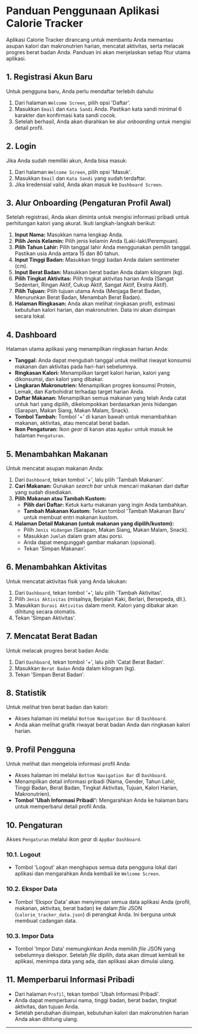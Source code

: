 # Panduan Penggunaan Aplikasi Calorie Tracker

Aplikasi Calorie Tracker dirancang untuk membantu Anda memantau asupan kalori dan makronutrien harian, mencatat aktivitas, serta melacak progres berat badan Anda. Panduan ini akan menjelaskan setiap fitur utama aplikasi.

## 1. Registrasi Akun Baru

Untuk pengguna baru, Anda perlu mendaftar terlebih dahulu:
1.  Dari halaman `Welcome Screen`, pilih opsi 'Daftar'.
2.  Masukkan `Email` dan `Kata Sandi` Anda. Pastikan kata sandi minimal 6 karakter dan konfirmasi kata sandi cocok.
3.  Setelah berhasil, Anda akan diarahkan ke alur *onboarding* untuk mengisi detail profil.

## 2. Login

Jika Anda sudah memiliki akun, Anda bisa masuk:
1.  Dari halaman `Welcome Screen`, pilih opsi 'Masuk'.
2.  Masukkan `Email` dan `Kata Sandi` yang sudah terdaftar.
3.  Jika kredensial valid, Anda akan masuk ke `Dashboard Screen`.

## 3. Alur Onboarding (Pengaturan Profil Awal)

Setelah registrasi, Anda akan diminta untuk mengisi informasi pribadi untuk perhitungan kalori yang akurat. Ikuti langkah-langkah berikut:
1.  **Input Nama:** Masukkan nama lengkap Anda.
2.  **Pilih Jenis Kelamin:** Pilih jenis kelamin Anda (Laki-laki/Perempuan).
3.  **Pilih Tahun Lahir:** Pilih tanggal lahir Anda menggunakan pemilih tanggal. Pastikan usia Anda antara 15 dan 80 tahun.
4.  **Input Tinggi Badan:** Masukkan tinggi badan Anda dalam sentimeter (cm).
5.  **Input Berat Badan:** Masukkan berat badan Anda dalam kilogram (kg).
6.  **Pilih Tingkat Aktivitas:** Pilih tingkat aktivitas harian Anda (Sangat Sedentari, Ringan Aktif, Cukup Aktif, Sangat Aktif, Ekstra Aktif).
7.  **Pilih Tujuan:** Pilih tujuan utama Anda (Menjaga Berat Badan, Menurunkan Berat Badan, Menambah Berat Badan).
8.  **Halaman Ringkasan:** Anda akan melihat ringkasan profil, estimasi kebutuhan kalori harian, dan makronutrien. Data ini akan disimpan secara lokal.

## 4. Dashboard

Halaman utama aplikasi yang menampilkan ringkasan harian Anda:
*   **Tanggal:** Anda dapat mengubah tanggal untuk melihat riwayat konsumsi makanan dan aktivitas pada hari-hari sebelumnya.
*   **Ringkasan Kalori:** Menampilkan target kalori harian, kalori yang dikonsumsi, dan kalori yang dibakar.
*   **Lingkaran Makronutrien:** Menampilkan progres konsumsi Protein, Lemak, dan Karbohidrat terhadap target harian Anda.
*   **Daftar Makanan:** Menampilkan semua makanan yang telah Anda catat untuk hari yang dipilih, dikelompokkan berdasarkan jenis hidangan (Sarapan, Makan Siang, Makan Malam, Snack).
*   **Tombol Tambah:** Tombol '+' di kanan bawah untuk menambahkan makanan, aktivitas, atau mencatat berat badan.
*   **Ikon Pengaturan:** Ikon *gear* di kanan atas `AppBar` untuk masuk ke halaman `Pengaturan`.

## 5. Menambahkan Makanan

Untuk mencatat asupan makanan Anda:
1.  Dari `Dashboard`, tekan tombol '+', lalu pilih 'Tambah Makanan'.
2.  **Cari Makanan:** Gunakan *search bar* untuk mencari makanan dari daftar yang sudah disediakan.
3.  **Pilih Makanan atau Tambah Kustom:**
    *   **Pilih dari Daftar:** Ketuk kartu makanan yang ingin Anda tambahkan.
    *   **Tambah Makanan Kustom:** Tekan tombol 'Tambah Makanan Baru' untuk membuat entri makanan kustom.
4.  **Halaman Detail Makanan (untuk makanan yang dipilih/kustom):**
    *   Pilih `Jenis Hidangan` (Sarapan, Makan Siang, Makan Malam, Snack).
    *   Masukkan `Jumlah` dalam gram atau porsi.
    *   Anda dapat mengunggah gambar makanan (opsional).
    *   Tekan 'Simpan Makanan'.

## 6. Menambahkan Aktivitas

Untuk mencatat aktivitas fisik yang Anda lakukan:
1.  Dari `Dashboard`, tekan tombol '+', lalu pilih 'Tambah Aktivitas'.
2.  Pilih `Jenis Aktivitas` (misalnya, Berjalan Kaki, Berlari, Bersepeda, dll.).
3.  Masukkan `Durasi Aktivitas` dalam menit. Kalori yang dibakar akan dihitung secara otomatis.
4.  Tekan 'Simpan Aktivitas'.

## 7. Mencatat Berat Badan

Untuk melacak progres berat badan Anda:
1.  Dari `Dashboard`, tekan tombol '+', lalu pilih 'Catat Berat Badan'.
2.  Masukkan `Berat Badan` Anda dalam kilogram (kg).
3.  Tekan 'Simpan Berat Badan'.

## 8. Statistik

Untuk melihat tren berat badan dan kalori:
*   Akses halaman ini melalui `Bottom Navigation Bar` di `Dashboard`.
*   Anda akan melihat grafik riwayat berat badan Anda dan ringkasan kalori harian.

## 9. Profil Pengguna

Untuk melihat dan mengelola informasi profil Anda:
*   Akses halaman ini melalui `Bottom Navigation Bar` di `Dashboard`.
*   Menampilkan detail informasi pribadi (Nama, Gender, Tahun Lahir, Tinggi Badan, Berat Badan, Tingkat Aktivitas, Tujuan, Kalori Harian, Makronutrien).
*   **Tombol 'Ubah Informasi Pribadi':** Mengarahkan Anda ke halaman baru untuk memperbarui detail profil Anda.

## 10. Pengaturan

Akses `Pengaturan` melalui ikon *gear* di `AppBar` `Dashboard`.

### 10.1. Logout
*   Tombol 'Logout' akan menghapus semua data pengguna lokal dari aplikasi dan mengarahkan Anda kembali ke `Welcome Screen`.

### 10.2. Ekspor Data
*   Tombol 'Ekspor Data' akan menyimpan semua data aplikasi Anda (profil, makanan, aktivitas, berat badan) ke dalam *file* JSON (`calorie_tracker_data.json`) di perangkat Anda. Ini berguna untuk membuat cadangan data.

### 10.3. Impor Data
*   Tombol 'Impor Data' memungkinkan Anda memilih *file* JSON yang sebelumnya diekspor. Setelah *file* dipilih, data akan dimuat kembali ke aplikasi, menimpa data yang ada, dan aplikasi akan dimulai ulang.

## 11. Memperbarui Informasi Pribadi

*   Dari halaman `Profil`, tekan tombol 'Ubah Informasi Pribadi'.
*   Anda dapat memperbarui nama, tinggi badan, berat badan, tingkat aktivitas, dan tujuan Anda.
*   Setelah perubahan disimpan, kebutuhan kalori dan makronutrien harian Anda akan dihitung ulang.

--- 